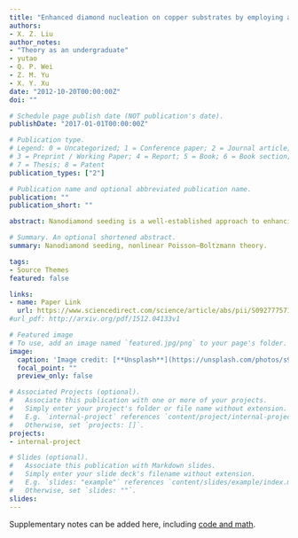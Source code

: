 ```yaml
---
title: "Enhanced diamond nucleation on copper substrates by employing an electrostatic self-assembly seeding process with modified nanodiamond particles"
authors:
- X. Z. Liu 
author_notes:
- "Theory as an undergraduate"
- yutao
- Q. P. Wei
- Z. M. Yu
- X. Y. Xu
date: "2012-10-20T00:00:00Z"
doi: ""

# Schedule page publish date (NOT publication's date).
publishDate: "2017-01-01T00:00:00Z"

# Publication type.
# Legend: 0 = Uncategorized; 1 = Conference paper; 2 = Journal article;
# 3 = Preprint / Working Paper; 4 = Report; 5 = Book; 6 = Book section;
# 7 = Thesis; 8 = Patent
publication_types: ["2"]

# Publication name and optional abbreviated publication name.
publication: ""
publication_short: ""

abstract: Nanodiamond seeding is a well-established approach to enhancing the nucleation density in chemical vapor deposition (CVD) diamond growth. However, the effects of nanodiamond seeding are highly dependent upon the dispersion properties of nanodiamond particles, the solvent and the interaction between nanoparticles and substrate surfaces. Surface modification and fractionalization were employed to improve the dispersion of nanodiamond particles and separate those particles into a more narrow range of particle size. Mono-dispersed nanodiamonds with a ζ-potential and average particle size of −41.5 mV and ∼25.3 nm, respectively, were then obtained. They can be charged on copper substrate without any contaminations. Two-dimensional self-assemblies of nanodiamond seeding were actualized. The density and homogeneity of nanodiamond particles which act as pre-existing sp3 seeds shorten the incubation time of diamond nucleation to less than 30 min. High quality of 750 nm thick continuous diamond film was deposited on copper substrate in 60 min. Furthermore, we calculated electrostatic interaction energy between nanodiamond particle and copper substrate by using the nonlinear Poisson–Boltzmann theory, and discussed interaction energy of nanodiamond-Cu substrate and nanodiamond–nanodiamond in the seeding process. 

# Summary. An optional shortened abstract.
summary: Nanodiamond seeding, nonlinear Poisson–Boltzmann theory.

tags:
- Source Themes
featured: false

links:
- name: Paper Link
  url: https://www.sciencedirect.com/science/article/abs/pii/S0927775712005079
#url_pdf: http://arxiv.org/pdf/1512.04133v1

# Featured image
# To use, add an image named `featured.jpg/png` to your page's folder. 
image:
  caption: 'Image credit: [**Unsplash**](https://unsplash.com/photos/s9CC2SKySJM)'
  focal_point: ""
  preview_only: false

# Associated Projects (optional).
#   Associate this publication with one or more of your projects.
#   Simply enter your project's folder or file name without extension.
#   E.g. `internal-project` references `content/project/internal-project/index.md`.
#   Otherwise, set `projects: []`.
projects:
- internal-project

# Slides (optional).
#   Associate this publication with Markdown slides.
#   Simply enter your slide deck's filename without extension.
#   E.g. `slides: "example"` references `content/slides/example/index.md`.
#   Otherwise, set `slides: ""`.
slides:
---
```


Supplementary notes can be added here, including [code and math](https://sourcethemes.com/academic/docs/writing-markdown-latex/).
